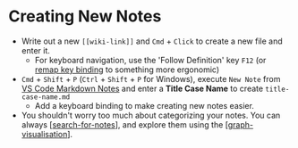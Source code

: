 # Creating New Notes

- Write out a new `[[wiki-link]]` and `Cmd` + `Click` to create a new file and enter it.
  - For keyboard navigation, use the 'Follow Definition' key `F12` (or [remap key binding](https://code.visualstudio.com/docs/getstarted/keybindings) to something more ergonomic)
- `Cmd` + `Shift` + `P` (`Ctrl` + `Shift` + `P` for Windows), execute `New Note` from [VS Code Markdown Notes](https://marketplace.visualstudio.com/items?itemName=kortina.vscode-markdown-notes) and enter a **Title Case Name** to create `title-case-name.md`
  - Add a keyboard binding to make creating new notes easier.
- You shouldn't worry too much about categorizing your notes. You can always [[search-for-notes]], and explore them using the [[graph-visualisation]].

[//begin]: # "Autogenerated link references for markdown compatibility"
[search-for-notes]: ../recipes/search-for-notes.md "Search for Notes"
[graph-visualisation]: graph-visualisation.md "Graph visualisation"
[//end]: # "Autogenerated link references"
